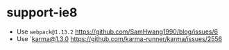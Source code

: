 # support-ie8

- Use `webpack@1.13.2` https://github.com/SamHwang1990/blog/issues/6
- Use `karma@1.3.0 https://github.com/karma-runner/karma/issues/2556
